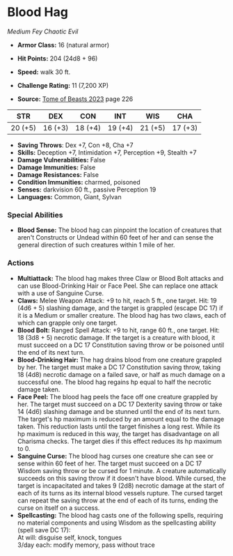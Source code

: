 # Blood Hag

*Medium* *Fey* *Chaotic Evil*

- **Armor Class:** 16 (natural armor)
- **Hit Points:** 204 (24d8 + 96)
- **Speed:** walk 30 ft.

- **Challenge Rating:** 11 (7,200 XP)
- **Source:** [Tome of Beasts 2023](https://koboldpress.com/kpstore/product/tome-of-beasts-1-2023-edition/) page 226

| STR | DEX | CON | INT | WIS | CHA |
| --- | --- | --- | --- | --- | --- |
| 20 (+5) | 16 (+3) | 18 (+4) | 19 (+4) | 21 (+5) | 17 (+3) |

- **Saving Throws**: Dex +7, Con +8, Cha +7
- **Skills:** Deception +7, Intimidation +7, Perception +9, Stealth +7
- **Damage Vulnerabilities:** False
- **Damage Immunities:** False
- **Damage Resistances:** False
- **Condition Immunities:** charmed, poisoned
- **Senses:** darkvision 60 ft., passive Perception 19
- **Languages:** Common, Giant, Sylvan

### Special Abilities

- **Blood Sense:** The blood hag can pinpoint the location of creatures that aren't Constructs or Undead within 60 feet of her and can sense the general direction of such creatures within 1 mile of her.

### Actions

- **Multiattack:** The blood hag makes three Claw or Blood Bolt attacks and can use Blood-Drinking Hair or Face Peel. She can replace one attack with a use of Sanguine Curse.
- **Claws:** Melee Weapon Attack: +9 to hit, reach 5 ft., one target. Hit: 19 (4d6 + 5) slashing damage, and the target is grappled (escape DC 17) if it is a Medium or smaller creature. The blood hag has two claws, each of which can grapple only one target.
- **Blood Bolt:** Ranged Spell Attack: +9 to hit, range 60 ft., one target. Hit: 18 (3d8 + 5) necrotic damage. If the target is a creature with blood, it must succeed on a DC 17 Constitution saving throw or be poisoned until the end of its next turn.
- **Blood-Drinking Hair:** The hag drains blood from one creature grappled by her. The target must make a DC 17 Constitution saving throw, taking 18 (4d8) necrotic damage on a failed save, or half as much damage on a successful one. The blood hag regains hp equal to half the necrotic damage taken.
- **Face Peel:** The blood hag peels the face off one creature grappled by her. The target must succeed on a DC 17 Dexterity saving throw or take 14 (4d6) slashing damage and be stunned until the end of its next turn. The target's hp maximum is reduced by an amount equal to the damage taken. This reduction lasts until the target finishes a long rest. While its hp maximum is reduced in this way, the target has disadvantage on all Charisma checks. The target dies if this effect reduces its hp maximum to 0.
- **Sanguine Curse:** The blood hag curses one creature she can see or sense within 60 feet of her. The target must succeed on a DC 17 Wisdom saving throw or be cursed for 1 minute. A creature automatically succeeds on this saving throw if it doesn't have blood. While cursed, the target is incapacitated and takes 9 (2d8) necrotic damage at the start of each of its turns as its internal blood vessels rupture. The cursed target can repeat the saving throw at the end of each of its turns, ending the curse on itself on a success.
- **Spellcasting:** The blood hag casts one of the following spells, requiring no material components and using Wisdom as the spellcasting ability (spell save DC 17):<br>At will: disguise self, knock, tongues<br>3/day each: modify memory, pass without trace
